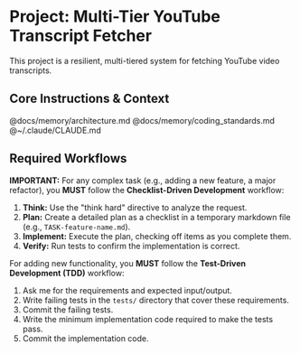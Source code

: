 # Project: Multi-Tier YouTube Transcript Fetcher

This project is a resilient, multi-tiered system for fetching YouTube video transcripts.

## Core Instructions & Context
@docs/memory/architecture.md
@docs/memory/coding_standards.md
@~/.claude/CLAUDE.md

## Required Workflows

**IMPORTANT:** For any complex task (e.g., adding a new feature, a major refactor), you **MUST** follow the **Checklist-Driven Development** workflow:
1.  **Think:** Use the "think hard" directive to analyze the request.
2.  **Plan:** Create a detailed plan as a checklist in a temporary markdown file (e.g., `TASK-feature-name.md`).
3.  **Implement:** Execute the plan, checking off items as you complete them.
4.  **Verify:** Run tests to confirm the implementation is correct.

For adding new functionality, you **MUST** follow the **Test-Driven Development (TDD)** workflow:
1.  Ask me for the requirements and expected input/output.
2.  Write failing tests in the `tests/` directory that cover these requirements.
3.  Commit the failing tests.
4.  Write the minimum implementation code required to make the tests pass.
5.  Commit the implementation code.
